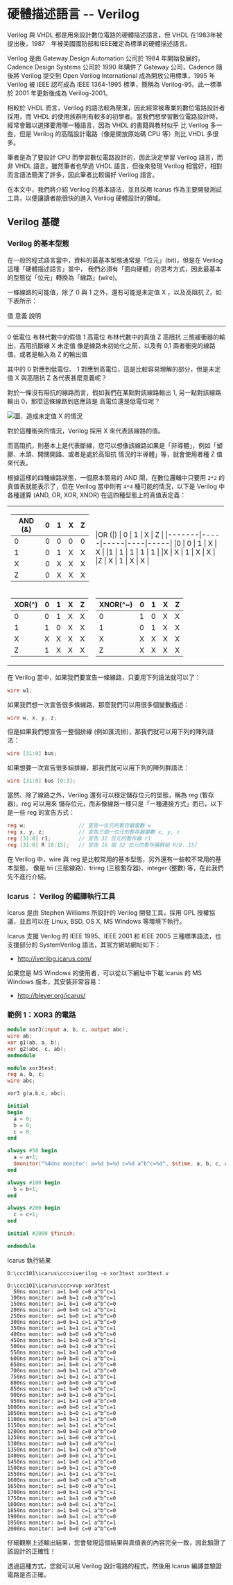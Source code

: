 # 硬體描述語言 -- Verilog

Verilog 與 VHDL 都是用來設計數位電路的硬體描述語言，但 VHDL 在1983年被提出後，1987　年被美國國防部和IEEE確定為標準的硬體描述語言。

Verilog 是由 Gateway Design Automation 公司於 1984 年開始發展的， Cadence Design Systems 公司於 1990 年購併了
 Gateway 公司，Cadence 隨後將 Verilog 提交到 Open Verilog International 成為開放公用標準，1995 年 Verilog 被
 IEEE 認可成為 IEEE 1364-1995 標準，簡稱為 Verilog-95。此一標準於 2001 年更新後成為 Verilog-2001。

相較於 VHDL 而言，Verilog 的語法較為簡潔，因此經常被專業的數位電路設計者採用，而 VHDL 的使用族群則有較多的初學者。當我們想學習數位電路設計時，經常會難以選擇要用哪一種語言，因為 VHDL 的書籍與教材似乎
比 Verilog 多一些，但是 Verilog 的高階設計電路（像是開放原始碼 CPU 等）則比 VHDL 多很多。

筆者是為了要設計 CPU 而學習數位電路設計的，因此決定學習 Verilog 語言，而非 VHDL 語言。雖然筆者也學過 VHDL 語言，但後來發現 Verilog 相當好，相對而言語法簡潔了許多，因此筆者比較偏好 Verilog 語言。

在本文中，我們將介紹 Verilog 的基本語法，並且採用 Icarus 作為主要開發測試工具，以便讓讀者能很快的進入 Verilog 硬體設計的領域。

## Verilog 基礎

### Verilog 的基本型態

在一般的程式語言當中，資料的最基本型態通常是「位元」(bit)，但是在 Verilog 這種「硬體描述語言」當中，
我們必須有「面向硬體」的思考方式，因此最基本的型態從「位元」轉換為「線路」(wire)。

一條線路的可能值，除了 0 與 1 之外，還有可能是未定值 X ，以及高阻抗 Z，如下表所示：

值   意義      說明
---  -------   ----------------------------------------------------------------------------
0    低電位    布林代數中的假值
1    高電位    布林代數中的真值
Z    高阻抗    三態緩衝器的輸出，高阻抗斷線
X    未定值    像是線路未初始化之前，以及有 0,1 兩者衝突的線路值，或者是輸入為 Z 的輸出值

其中的 0 對應到低電位、 1 對應到高電位，這是比較容易理解的部分，但是未定值 X 與高阻抗 Z 各代表甚麼意義呢？

對於一條沒有阻抗的線路而言，假如我們在某點對該線路輸出 1, 另一點對該線路輸出 0，那麼這條線路到底應該是
高電位還是低電位呢？

![圖、造成未定值 X 的情況](VerilogWireX.jpg)

對於這種衝突的情況，Verilog 採用 X 來代表該線路的值。

而高阻抗，則基本上是代表斷線，您可以想像該線路如果是「非導體」，例如「塑膠、木頭、開關開路、或者是處於高阻抗
情況的半導體」等，就會使用者種 Z 值來代表。

根據這樣的四種線路狀態，一個原本簡易的 AND 閘，在數位邏輯中只要用 `2*2` 的真值表就能表示了，但在 Verilog 當中則有
`4*4` 種可能的情況，以下是 Verilog 中各種運算 (AND, OR, XOR, XNOR) 在這四種型態上的真值表定義：

<table style="border:0;width:500px;">
<tr>
<td style="border:0;">

| AND (&)|  0  |  1  |  X  |  Z  |
|--------|-----|-----|-----|-----|
| 0      |  0  |  0  |  0  |  0  |
| 1      |  0  |  1  |  X  |  X  |
| X      |  0  |  X  |  X  |  X  |
| Z      |  0  |  X  |  X  |  X  |

</td><td style="border:0;">

|OR (|) | 0   | 1   | X  |  Z  |
|-------|-----|-----|----|-----|
|0      | 0   | 1   | X  |  X  |
|1      | 1   | 1   | 1  |  1  |
|X      | X   | 1   | X  |  X  |
|Z      | X   | 1   | X  |  X  |

</td>
</tr>
<tr>
<td style="border:0;">

|XOR(^)|  0  |  1  |  X  |  Z  |
|------|-----|-----|-----|-----|
|0     |  0  |  1  |  X  |  X  |
|1     |  1  |  0  |  X  |  X  |
|X     |  X  |  X  |  X  |  X  |
|Z     |  1  |  X  |  X  |  X  |

</td><td style="border:0;">

|XNOR(^~)|   0 |   1  |  X  |  Z  |
|--------|-----|------|-----|-----|
|0       |   1 |   0  |  X  |  X  |
|1       |   0 |   1  |  X  |  X  |
|X       |   X |   X  |  X  |  X  |
|Z       |   X |   X  |  X  |  X  |

</td>
</tr>
</table>

在 Verilog 當中，如果我們要宣告一條線路，只要用下列語法就可以了：

```verilog
wire w1;
```

如果我們想一次宣告很多條線路，那麼我們可以用很多個變數描述：

```verilog
wire w, x, y, z;
```

但是如果我們想宣告一整個排線 (例如匯流排)，那我們就可以用下列的陣列語法：

```verilog
wire [31:0] bus;
```

如果想要一次宣告很多組排線，那我們就可以用下列的陣列群語法：

```verilog
wire [31:0] bus [0:3];
```

當然、除了線路之外，Verilog 還有可以穩定儲存位元的型態，稱為 reg (暫存器)，reg 可以用來
儲存位元，而非像線路一樣只是「一種連接方式」而已，以下是一些 reg 的宣告方式：

```verilog
reg w;                 // 宣告一位元的暫存器變數 w
reg x, y, z;           // 宣告三個一位元的暫存器變數 x, y, z
reg [31:0] r1;         // 宣告 32 位元的暫存器 r1
reg [31:0] R [0:15];   // 宣告 16 個 32 位元的暫存器群組 R[0..15]
```

在 Verilog 中，wire 與 reg 是比較常用的基本型態，另外還有一些較不常用的基本型態，
像是 tri (三態線路)、trireg (三態暫存器)、integer (整數) 等，在此我們先不進行介紹。

### Icarus ： Verilog 的編譯執行工具

Icarus 是由 Stephen Williams 所設計的 Verilog 開發工具，採用 GPL 授權協議，並且可以在 Linux, BSD, OS X, MS Windows 等環境下執行。

Icarus 支援 Verilog 的 IEEE 1995、IEEE 2001 和 IEEE 2005 三種標準語法，也支援部分的 SystemVerilog 語法，其官方網站網址如下：

* <http://iverilog.icarus.com/>

如果您是 MS Windows 的使用者，可以從以下網址中下載 Icarus 的 MS Windows 版本，其安裝非常容易：

* <http://bleyer.org/icarus/>

### 範例 1：XOR3 的電路

```verilog
module xor3(input a, b, c, output abc);
wire ab;
xor g1(ab, a, b);
xor g2(abc, c, ab);
endmodule

module xor3test;
reg a, b, c;
wire abc;

xor3 g(a,b,c, abc);

initial
begin
  a = 0;
  b = 0;
  c = 0;
end

always #50 begin
  a = a+1;
  $monitor("%4dns monitor: a=%d b=%d c=%d a^b^c=%d", $stime, a, b, c, abc);
end

always #100 begin
  b = b+1;
end

always #200 begin
  c = c+1;
end

initial #2000 $finish;

endmodule
```

Icarus 執行結果

```
D:\ccc101\icarus\ccc>iverilog -o xor3test xor3test.v

D:\ccc101\icarus\ccc>vvp xor3test
  50ns monitor: a=1 b=0 c=0 a^b^c=1
 100ns monitor: a=0 b=1 c=0 a^b^c=1
 150ns monitor: a=1 b=1 c=0 a^b^c=0
 200ns monitor: a=0 b=0 c=1 a^b^c=1
 250ns monitor: a=1 b=0 c=1 a^b^c=0
 300ns monitor: a=0 b=1 c=1 a^b^c=0
 350ns monitor: a=1 b=1 c=1 a^b^c=1
 400ns monitor: a=0 b=0 c=0 a^b^c=0
 450ns monitor: a=1 b=0 c=0 a^b^c=1
 500ns monitor: a=0 b=1 c=0 a^b^c=1
 550ns monitor: a=1 b=1 c=0 a^b^c=0
 600ns monitor: a=0 b=0 c=1 a^b^c=1
 650ns monitor: a=1 b=0 c=1 a^b^c=0
 700ns monitor: a=0 b=1 c=1 a^b^c=0
 750ns monitor: a=1 b=1 c=1 a^b^c=1
 800ns monitor: a=0 b=0 c=0 a^b^c=0
 850ns monitor: a=1 b=0 c=0 a^b^c=1
 900ns monitor: a=0 b=1 c=0 a^b^c=1
 950ns monitor: a=1 b=1 c=0 a^b^c=0
1000ns monitor: a=0 b=0 c=1 a^b^c=1
1050ns monitor: a=1 b=0 c=1 a^b^c=0
1100ns monitor: a=0 b=1 c=1 a^b^c=0
1150ns monitor: a=1 b=1 c=1 a^b^c=1
1200ns monitor: a=0 b=0 c=0 a^b^c=0
1250ns monitor: a=1 b=0 c=0 a^b^c=1
1300ns monitor: a=0 b=1 c=0 a^b^c=1
1350ns monitor: a=1 b=1 c=0 a^b^c=0
1400ns monitor: a=0 b=0 c=1 a^b^c=1
1450ns monitor: a=1 b=0 c=1 a^b^c=0
1500ns monitor: a=0 b=1 c=1 a^b^c=0
1550ns monitor: a=1 b=1 c=1 a^b^c=1
1600ns monitor: a=0 b=0 c=0 a^b^c=0
1650ns monitor: a=1 b=0 c=0 a^b^c=1
1700ns monitor: a=0 b=1 c=0 a^b^c=1
1750ns monitor: a=1 b=1 c=0 a^b^c=0
1800ns monitor: a=0 b=0 c=1 a^b^c=1
1850ns monitor: a=1 b=0 c=1 a^b^c=0
1900ns monitor: a=0 b=1 c=1 a^b^c=0
1950ns monitor: a=1 b=1 c=1 a^b^c=1
2000ns monitor: a=0 b=0 c=0 a^b^c=0
```

仔細觀察上述輸出結果，您會發現這個結果與真值表的內容完全一致，因此驗證了該設計的正確性！

透過這種方式，您就可以用 Verilog 設計電路的程式，然後用 Icarus 編譯並驗證電路是否正確。

